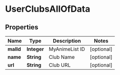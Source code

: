 

# UserClubsAllOfData


## Properties

| Name | Type | Description | Notes |
|------------ | ------------- | ------------- | -------------|
|**malId** | **Integer** | MyAnimeList ID |  [optional] |
|**name** | **String** | Club Name |  [optional] |
|**url** | **String** | Club URL |  [optional] |



